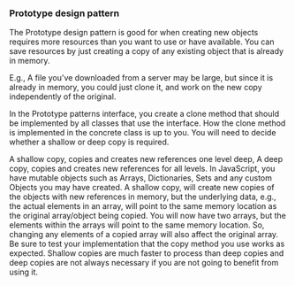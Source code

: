 
### Prototype design pattern

The Prototype design pattern is good for when creating new objects requires more resources than you want to use or have available. You can save resources by just creating a copy of any existing object that is already in memory.

E.g., A file you've downloaded from a server may be large, but since it is already in memory, you could just clone it, and work on the new copy independently of the original.

In the Prototype patterns interface, you create a clone method that should be implemented by all classes that use the interface. How the clone method is implemented in the concrete class is up to you. You will need to decide whether a shallow or deep copy is required.

A shallow copy, copies and creates new references one level deep,
A deep copy, copies and creates new references for all levels.
In JavaScript, you have mutable objects such as Arrays, Dictionaries, Sets and any custom Objects you may have created. A shallow copy, will create new copies of the objects with new references in memory, but the underlying data, e.g., the actual elements in an array, will point to the same memory location as the original array/object being copied. You will now have two arrays, but the elements within the arrays will point to the same memory location. So, changing any elements of a copied array will also affect the original array. Be sure to test your implementation that the copy method you use works as expected. Shallow copies are much faster to process than deep copies and deep copies are not always necessary if you are not going to benefit from using it.